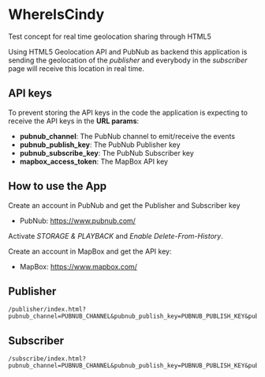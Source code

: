 # WhereIsCindy

Test concept for real time geolocation sharing through HTML5

Using HTML5 Geolocation API and PubNub as backend this application is sending the geolocation of the _publisher_
and everybody in the _subscriber_ page will receive this location in real time.

## API keys

To prevent storing the API keys in the code the application is expecting to receive the API keys in the **URL params**:

- **pubnub_channel**: The PubNub channel to emit/receive the events
- **pubnub_publish_key**: The PubNub Publisher key
- **pubnub_subscribe_key**: The PubNub Subscriber key
- **mapbox_access_token**: The MapBox API key

## How to use the App

Create an account in PubNub and get the Publisher and Subscriber key

- PubNub: https://www.pubnub.com/

Activate _STORAGE & PLAYBACK_ and _Enable Delete-From-History_.

Create an account in MapBox and get the API key:

- MapBox: https://www.mapbox.com/


## Publisher

    /publisher/index.html?pubnub_channel=PUBNUB_CHANNEL&pubnub_publish_key=PUBNUB_PUBLISH_KEY&pubnub_subscribe_key=PUBNUB_SUBSCRIBE_KEY&mapbox_access_token=MAPBOX_ACCESS_TOKEN

## Subscriber

    /subscribe/index.html?pubnub_channel=PUBNUB_CHANNEL&pubnub_publish_key=PUBNUB_PUBLISH_KEY&pubnub_subscribe_key=PUBNUB_SUBSCRIBE_KEY&mapbox_access_token=MAPBOX_ACCESS_TOKEN
